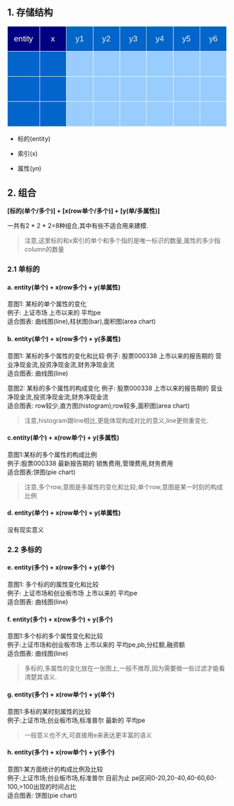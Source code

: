 ## 1. 存储结构

<p align="center"><img src='./charts/table.jpg'/></p>

* 标的(entity)

* 索引(x)

* 属性(yn)

## 2. 组合

**[标的(单个/多个)] + [x(row单个/多个)] + [y(单/多属性)]**

一共有2 * 2 * 2=8种组合,其中有些不适合用来建模.
> 注意,这里标的和x索引的单个和多个指的是唯一标识的数量,属性的多少指column的数量

### 2.1 单标的
#### a. entity(单个) + x(row多个) + y(单属性)

意图1: 某标的单个属性的变化  
例子: 上证市场 上市以来的 平均pe  
适合图表: 曲线图(line),柱状图(bar),面积图(area chart)

#### b. entity(单个) + x(row多个) + y(多属性)

意图1: 某标的多个属性的变化和比较
例子: 股票000338 上市以来的报告期的 营业净现金流,投资净现金流,财务净现金流  
适合图表: 曲线图(line)

意图2: 某标的多个属性的构成变化
例子: 股票000338 上市以来的报告期的 营业净现金流,投资净现金流,财务净现金流  
适合图表: row较少,直方图(histogram);row较多,面积图(area chart)

> 注意,histogram跟line相比,更能体现构成对比的意义,line更侧重变化.

#### c.entity(单个) + x(row单个) + y(多属性)

意图1:某标的多个属性的构成比例  
例子:股票000338 最新报告期的 销售费用,管理费用,财务费用  
适合图表:饼图(pie chart)

> 注意,多个row,意图是多属性的变化和比较;单个row,意图是某一时刻的构成比例

#### d. entity(单个) + x(row单个) + y(单属性)

没有现实意义

### 2.2 多标的
#### e. entity(多个) + x(row多个) + y(单个)

意图1: 多个标的的属性变化和比较  
例子: 上证市场和创业板市场 上市以来的 平均pe  
适合图表: 曲线图(line)

#### f. entity(多个) + x(row多个) + y(多个)

意图1:多个标的多个属性变化和比较  
例子:上证市场和创业板市场 上市以来的 平均pe,pb,分红额,融资额  
适合图表: 曲线图(line)

> 多标的,多属性的变化放在一张图上,一般不推荐,因为需要做一些过滤才能看清楚其语义.

#### g. entity(多个) + x(row单个) + y(单个)

意图1:多标的某时刻属性的比较  
例子:上证市场,创业板市场,标准普尔 最新的 平均pe  

> 一般意义也不大,可直接用e来表达更丰富的语义

#### h. entity(多个) + x(row单个) + y(多个)

意图1:某方面统计的构成比例及比较  
例子:上证市场,创业板市场,标准普尔 目前为止 pe区间0-20,20-40,40-60,60-100,>100出现的时间占比  
适合图表: 饼图(pie chart)